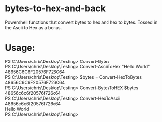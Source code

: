 # bytes-to-hex-and-back
Powershell functions that convert bytes to hex and hex to bytes. Tossed in the Ascii to Hex as a bonus.

# Usage:
PS C:\Users\chris\Desktop\Testing> Convert-Bytes</br>
PS C:\Users\chris\Desktop\Testing> Convert-AsciiToHex "Hello World"</br>
48656C6C6F20576F726C64</br>
PS C:\Users\chris\Desktop\Testing> $bytes = Convert-HexToBytes 48656C6C6F20576F726C64</br>
PS C:\Users\chris\Desktop\Testing> Convert-BytesToHEX $bytes</br>
48656c6c6f20576f726c64</br>
PS C:\Users\chris\Desktop\Testing> Convert-HexToAscii 48656c6c6f20576f726c64</br>
Hello World</br>
PS C:\Users\chris\Desktop\Testing></br>
